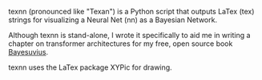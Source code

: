 texnn (pronounced like "Texan") is a Python script that outputs LaTex (tex)
strings for visualizing a Neural Net (nn) as a Bayesian Network.

Although texnn is stand-alone, I wrote it specifically to aid me in writing
a chapter on transformer architectures for my free, open source book 
[Bayesuvius](https://github.com/rrtucci/Bayesuvius).

texnn uses the LaTex package XYPic for drawing.